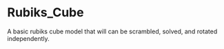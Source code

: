# Rubiks_Cube
A basic rubiks cube model that will can be scrambled, solved, and rotated independently.

